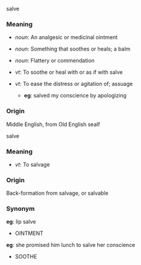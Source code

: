salve
### Meaning
+ _noun_: An analgesic or medicinal ointment
+ _noun_: Something that soothes or heals; a balm
+ _noun_: Flattery or commendation

+ _vt_: To soothe or heal with or as if with salve
+ _vt_: To ease the distress or agitation of; assuage
    + __eg__: salved my conscience by apologizing

### Origin

Middle English, from Old English sealf

salve
### Meaning
+ _vt_: To salvage

### Origin

Back-formation from salvage, or salvable

### Synonym

__eg__: lip salve

+ OINTMENT

__eg__: she promised him lunch to salve her conscience

+ SOOTHE


